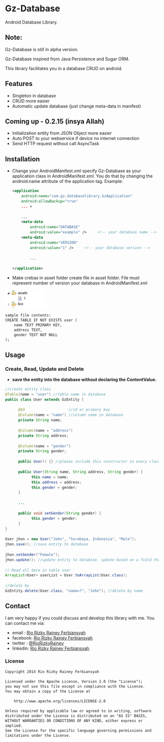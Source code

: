 Gz-Database
===========

Android Database Library.

## Note:
Gz-Database is still in alpha version.

Gz-Database inspired from Java Persistence and Sugar ORM.

This library facilitates you in a database CRUD on android.

## Features
 * Singleton in database
 * CRUD more easier
 * Automatic update database (just change meta-data in manifest)
 
## Coming up - 0.2.15 (insya Allah)
 * Initialization entity from JSON Object more easier
 * Auto POST to your webservice if device no internet connection 
 * Send HTTP request without call AsyncTask
 
## Installation
 * Change your AndroidManifest.xml
 specify Gz-Database as your application class in AndroidManifest.xml. You do that by changing the android:name attribute of the application tag.
    Example:
    ``` xml
    <application
        android:name="com.gz.databaselibrary.GzApplication"
        android:allowBackup="true"
        ... >
        
        ...
        <meta-data
            android:name="DATABASE"
            android:value="example" />     <!-- your database name -->
        <meta-data
            android:name="VERSION"
            android:value="1" />     <!-- your database version -->
            
            ...
        
    </application>
    ```
 * Make crebas in asset folder
create file in asset folder. File must represent number of version your database in AndroidManifest.xml

![asset](https://github.com/RioRizkyRainey/Gz-Database/blob/master/wiki/asset.PNG)

    sample file contents:
    CREATE TABLE IF NOT EXISTS user (
        name TEXT PRIMARY KEY,
        address TEXT,
        gender TEXT NOT NULL
    );
  
## Usage
### Create, Read, Update and Delete
 * **save the entity into the database without declaring the ContentValue.**
``` java
//create entity class
@Table(name = "user") //table name in database
public class User extends GzEntity {
      
      @Id                    //id or primary key
      @Column(name = "name") //column name in database
      private String name;
      
      @Column(name = "address")
      private String address;
      
      @Column(name = "gender")
      private String gender;
      
      public User() {} //please include this constructor in every class entity
      
      public User(String name, String address, String gender) {
            this.name = name;
            this.address = address;
            this.gender = gender;
      }
      
      ...
      
      public void setGender(String gender) {
            this.gender = gender;
      }
}

User jhon = new User("John", "Surabaya, Indonesia", "Male");
jhon.save(); //save entity to database

jhon.setGender("Female");
jhon.update(); //update entity to database. update based on a field that contains annotation @Id

// Read all data in table user
ArrayList<User> userList = User.toArrayList(User.class);

//delete by
GzEntity.delete(User.class, "name=?", "John"); //delete by name
```

## Contact
I am very happy if you could discuss and develop this library with me.
You can contact me via:
 * email   : [Rio Rizky Rainey Ferbiansyah](mailto:rizkyrainey@gmail.com)
 * facebook: [Rio Rizky Rainey Ferbiansyah](https://facebook.com/RioRizkyRainey)
 * twitter : [@RioRizkyRainey](https://twitter.com/RioRizkyRainey)
 * linkedin: [Rio Rizky Rainey Ferbiansyah](http://id.linkedin.com/pub/rio-rizky-rainey-ferbiansyah/aa/135/703/)

### License
    Copyright 2014 Rio Rizky Rainey Ferbiansyah
    
    Licensed under the Apache License, Version 2.0 (the "License");
    you may not use this file except in compliance with the License.
    You may obtain a copy of the License at
    
        http://www.apache.org/licenses/LICENSE-2.0
    
    Unless required by applicable law or agreed to in writing, software
    distributed under the License is distributed on an "AS IS" BASIS,
    WITHOUT WARRANTIES OR CONDITIONS OF ANY KIND, either express or implied.
    See the License for the specific language governing permissions and
    limitations under the License.
